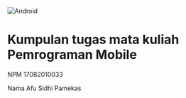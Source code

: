 ![Android](https://www.android.com/static/2016/img/share/andy-sm.png "Gambar Android")

# Kumpulan tugas mata kuliah Pemrograman Mobile

NPM 17082010033

Nama Afu Sidhi Pamekas

